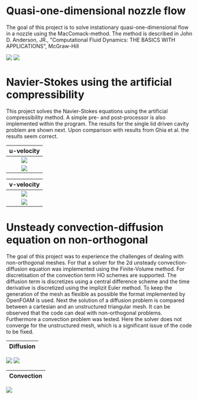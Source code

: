 # Quasi-one-dimensional nozzle flow
The goal of this project is to solve instationary quasi-one-dimensional flow in a nozzle using the MacComack-method. The method is described in John D. Anderson, JR., "Computational Fluid Dynamics: THE BASICS WITH APPLICATIONS", McGraw-Hill

![](images/nozzle_flow/geometry.png)
![](images/nozzle_flow/results.png)

# Navier-Stokes using the artificial compressibility
This project solves the Navier-Stokes equations using the artificial compressibility method. A simple pre- and post-processor is also implemented within the program. The results for the single lid driven cavity problem are shown next. Upon comparison with results from Ghia et al. the results seem correct.

u-velocity             |
:-------------------------:|
![](images/arti_comp/u_contour.png)  |
![](images/arti_comp/u_line.png)  |

v-velocity             |
:-------------------------:|
![](images/arti_comp/v_contour.png) |
![](images/arti_comp/v_line.png) |

# Unsteady convection-diffusion equation on non-orthogonal
The goal of this project was to experience the challenges of dealing with non-orthogonal meshes. For that a solver for the 2d unsteady convection-diffusion equation was implemented using the Finite-Volume method. For discretisation of the convection term HO schemes are supported. The diffusion term is discretizes using a central difference scheme and the time derivative is discretized using the implizit Euler method. To keep the generation of the mesh as flexible as possible the format implemented by OpenFOAM is used. Next the solution of a diffusion problem is compared between a cartesian and an unstructured triangular mesh. It can be observed that the code can deal with non-orthogonal problems. Furthermore a convection problem was tested. Here the solver does not converge for the unstructured mesh, which is a significant issue of the code to be fixed.

Diffusion             |
:-------------------------:|
![](images/advdiff/diff_meshComp.png)
![](images/advdiff/diff_lineplot.png)

Convection             |
:-------------------------:|
![](images/advdiff/swirl.gif)

